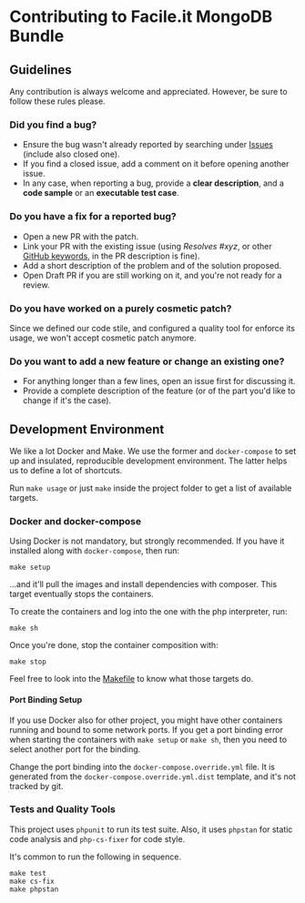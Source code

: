 # Contributing to Facile.it MongoDB Bundle

## Guidelines

Any contribution is always welcome and appreciated.
However, be sure to follow these rules please.

### Did you find a bug?

- Ensure the bug wasn't already reported by searching under [Issues] (include also closed one).
- If you find a closed issue, add a comment on it before opening another issue.
- In any case, when reporting a bug, provide a **clear description**, and a **code sample** or an **executable test case**. 

[Issues]: (https://github.com/facile-it/mongodb-bundle/issues)

### Do you have a fix for a reported bug?

- Open a new PR with the patch.
- Link your PR with the existing issue (using *Resolves #xyz*, or other [GitHub keywords], in the PR description is fine).
- Add a short description of the problem and of the solution proposed.
- Open Draft PR if you are still working on it, and you're not ready for a review.

[GitHub keywords]: https://docs.github.com/en/issues/tracking-your-work-with-issues/creating-issues/linking-a-pull-request-to-an-issue?utm_campaign=Front%2BEnd%2BDev%2BWeekly&utm_medium=web&utm_source=Front_End_Dev_Weekly_33#linking-a-pull-request-to-an-issue-using-a-keyword

### Do you have worked on a purely cosmetic patch?

Since we defined our code stile, and configured a quality tool for enforce its usage, we won't accept cosmetic patch anymore.

### Do you want to add a new feature or change an existing one?

- For anything longer than a few lines, open an issue first for discussing it.
- Provide a complete description of the feature (or of the part you'd like to change if it's the case).

## Development Environment

We like a lot Docker and Make.
We use the former and `docker-compose` to set up and insulated, reproducible development environment.
The latter helps us to define a lot of shortcuts.

Run `make usage` or just `make` inside the project folder to get a list of available targets.

### Docker and docker-compose

Using Docker is not mandatory, but strongly recommended.
If you have it installed along with `docker-compose`, then run:

    make setup

...and it'll pull the images and install dependencies with composer.
This target eventually stops the containers.

To create the containers and log into the one with the php interpreter, run:

    make sh

Once you're done, stop the container composition with:

    make stop

Feel free to look into the [Makefile](../Makefile) to know what those targets do.

#### Port Binding Setup

If you use Docker also for other project, you might have other containers running and bound to some network ports.
If you get a port binding error when starting the containers with `make setup` or `make sh`, then you need to select
another port for the binding.

Change the port binding into the `docker-compose.override.yml` file.
It is generated from the `docker-compose.override.yml.dist` template, and it's not tracked by git.

### Tests and Quality Tools

This project uses `phpunit` to run its test suite.
Also, it uses `phpstan` for static code analysis and `php-cs-fixer` for code style.

It's common to run the following in sequence.

    make test
    make cs-fix
    make phpstan
